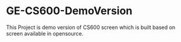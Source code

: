 # GE-CS600-DemoVersion
This Project is demo version of CS600 screen which is built based on screen available in opensource. 
